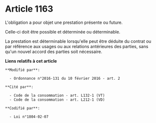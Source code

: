 # Article 1163

L'obligation a pour objet une prestation présente ou future. 

Celle-ci doit être possible et déterminée ou déterminable. 

La prestation est déterminable lorsqu'elle peut être déduite du contrat ou par référence aux usages ou aux relations
antérieures des parties, sans qu'un nouvel accord des parties soit nécessaire.

**Liens relatifs à cet article**

	**Modifié par**:

	  - Ordonnance n°2016-131 du 10 février 2016 - art. 2

	**Cité par**:

	  - Code de la consommation - art. L132-1 (VT)
	  - Code de la consommation - art. L212-1 (VD)

	**Codifié par**:

	  - Loi n°1804-02-07
